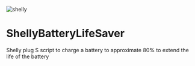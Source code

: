 ![shelly](https://github.com/irmo-de/ShellyBatteryLifeSaver/assets/20524312/82293dc5-e5b4-4426-b0fc-485c48549fb1)

# ShellyBatteryLifeSaver
Shelly plug S script to charge a battery to approximate 80% to extend the life of the battery

